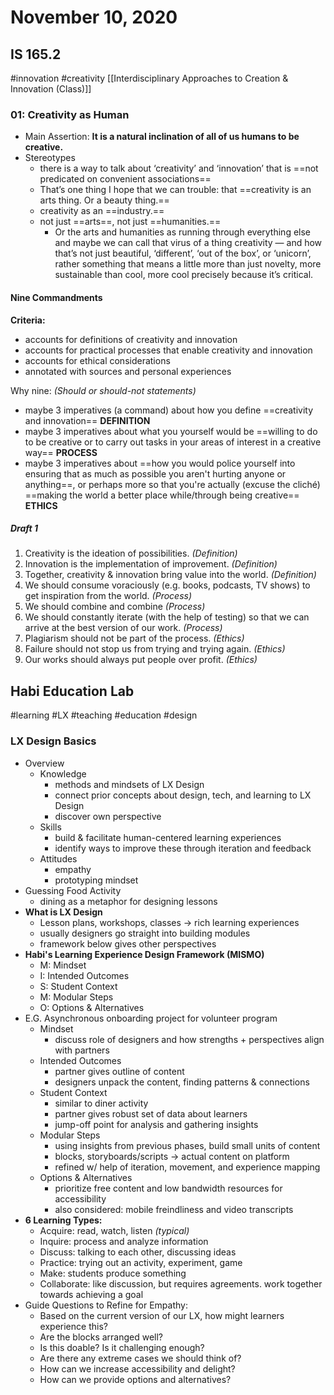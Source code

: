 # November 10, 2020
## IS 165.2
#innovation #creativity 
[[Interdisciplinary Approaches to Creation & Innovation (Class)]]
### 01: Creativity as Human
- Main Assertion: **It is a natural inclination of all of us humans to be creative.**
- Stereotypes
	- there is a way to talk about ‘creativity’ and ‘innovation’ that is ==not predicated on convenient associations==
	- That’s one thing I hope that we can trouble: that ==creativity is an arts thing. Or a beauty thing.==
	- creativity as an ==industry.==
	- not just ==arts==, not just ==humanities.==
		- Or the arts and humanities as running through everything else and maybe we can call that virus of a thing creativity — and how that’s not just beautiful, ‘different’, ‘out of the box’, or ‘unicorn’, rather something that means a little more than just novelty, more sustainable than cool, more cool precisely because it’s critical.	
#### Nine Commandments
**Criteria:**
- accounts for definitions of creativity and innovation
- accounts for practical processes that enable creativity and innovation
- accounts for ethical considerations
- annotated with sources and personal experiences

Why nine: *(Should or should-not statements)*
- maybe 3 imperatives (a command) about how you define ==creativity and innovation== **DEFINITION**
- maybe 3 imperatives about what you yourself would be ==willing to do to be creative or to carry out tasks in your areas of interest in a creative way== **PROCESS**
- maybe 3 imperatives about ==how you would police yourself into ensuring that as much as possible you aren't hurting anyone or anything==, or perhaps more so that you're actually (excuse the cliché) ==making the world a better place while/through being creative==  **ETHICS**

##### Draft 1
1. Creativity is the ideation of possibilities. *(Definition)*
2. Innovation is the implementation of improvement. *(Definition)*
3. Together, creativity & innovation bring value into the world. *(Definition)*
4. We should consume voraciously (e.g. books, podcasts, TV shows) to get inspiration from the world. *(Process)*
5. We should combine and combine *(Process)*
6. We should constantly iterate (with the help of testing) so that we can arrive at the best version of our work. *(Process)*
7. Plagiarism should not be part of the process. *(Ethics)*
8. Failure should not stop us from trying and trying again. *(Ethics)*
9. Our works should always put people over profit. *(Ethics)*

## Habi Education Lab
#learning #LX #teaching #education #design
### LX Design Basics
- Overview
	- Knowledge
		- methods and mindsets of LX Design
		- connect prior concepts about design, tech, and learning to LX Design
		- discover own perspective
	- Skills
		- build & facilitate human-centered learning experiences
		- identify ways to improve these through iteration and feedback
	- Attitudes
		- empathy
		- prototyping mindset
- Guessing Food Activity
	- dining as a metaphor for designing lessons
- **What is LX Design**
	- Lesson plans, workshops, classes -> rich learning experiences
	- usually designers go straight into building modules
	- framework below gives other perspectives
- **Habi's Learning Experience Design Framework (MISMO)**
	- M: Mindset
	- I: Intended Outcomes
	- S: Student Context
	- M: Modular Steps
	- O: Options & Alternatives
- E.G. Asynchronous onboarding project for volunteer program
	- Mindset
		- discuss role of designers and how strengths + perspectives align with partners
	- Intended Outcomes
		- partner gives outline of content
		- designers unpack the content, finding patterns & connections
	- Student Context
		- similar to diner activity
		- partner gives robust set of data about learners
		- jump-off point for analysis and gathering insights
	- Modular Steps
		- using insights from previous phases, build small units of content
		- blocks, storyboards/scripts -> actual content on platform
		- refined w/ help of iteration, movement, and experience mapping
	- Options & Alternatives
		- prioritize free content and low bandwidth resources for accessibility
		- also considered: mobile freindliness and video transcripts
- **6 Learning Types:**
	- Acquire: read, watch, listen *(typical)*
	- Inquire: process and analyze information
	- Discuss: talking to each other, discussing ideas
	- Practice: trying out an activity, experiment, game
	- Make: students produce something
	- Collaborate: like discussion, but requires agreements. work together towards achieving a goal
- Guide Questions to Refine for Empathy:
	- Based on the current version of our LX, how might learners experience this?
	- Are the blocks arranged well?
	- Is this doable? Is it challenging enough?
	- Are there any extreme cases we should think of?
	- How can we increase accessibility and delight?
	- How can we provide options and alternatives?



